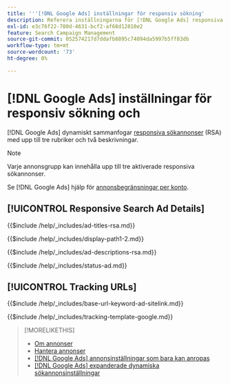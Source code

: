 ```yaml
---
title: '''[!DNL Google Ads] inställningar för responsiv sökning'
description: Referera inställningarna för [!DNL Google Ads] responsiva sökannonser.
exl-id: e3c76f22-780d-4631-bcf2-af68d12810e2
feature: Search Campaign Management
source-git-commit: 052574217d7ddafb8895c74094da5997b5ff83db
workflow-type: tm+mt
source-wordcount: '73'
ht-degree: 0%

---
```


# [!DNL Google Ads] inställningar för responsiv sökning och

[!DNL Google Ads] dynamiskt sammanfogar [responsiva sökannonser](https://support.google.com/google-ads/answer/7684791?hl=en) (RSA) med upp till tre rubriker och två beskrivningar.

>[!NOTE]
>
>Varje annonsgrupp kan innehålla upp till tre aktiverade responsiva sökannonser.

Se [!DNL Google Ads] hjälp för [annonsbegränsningar per konto](https://support.google.com/google-ads/answer/6372658?hl=en).

## [!UICONTROL Responsive Search Ad Details]

<!-- **[!UICONTROL Ad Titles]:** -->

{{$include /help/_includes/ad-titles-rsa.md}}

<!-- **[!UICONTROL Display Path 1]**, **[!UICONTROL Display Path 2]:** -->

{{$include /help/_includes/display-path1-2.md}}

<!-- **[!UICONTROL Ad Descriptions]:** -->

{{$include /help/_includes/ad-descriptions-rsa.md}}

<!-- **[!UICONTROL Status]:** -->

{{$include /help/_includes/status-ad.md}}

## [!UICONTROL Tracking URLs]

<!-- **[!UICONTROL Base URl]:** -->

{{$include /help/_includes/base-url-keyword-ad-sitelink.md}}

<!-- **[!UICONTROL Tracking Template]:** -->

{{$include /help/_includes/tracking-template-google.md}}

>[!MORELIKETHIS]
>
>* [Om annonser](ad-about.md)
>* [Hantera annonser](ad-manage.md)
>* [[!DNL Google Ads] annonsinställningar som bara kan anropas](ad-settings-google-call.md)
>* [[!DNL Google Ads] expanderade dynamiska sökannonsinställningar](ad-settings-google-dsa.md)
